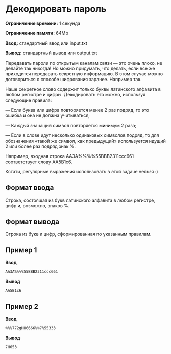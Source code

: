 # Декодировать пароль

**Ограничение времени:** 1 секунда

**Ограничение памяти:** 64Mb

**Ввод:** стандартный ввод или input.txt

**Вывод:** стандартный вывод или output.txt

Передавать пароли по открытым каналам связи — это очень плохо, не делайте так никогда! Но можно придумать, что делать, если все же приходится передавать секретную информацию. В этом случае можно договориться о способе шифрования заранее. Например так.

Наше секретное слово содержит только буквы латинского алфавита в любом регистре и цифры. Декодировать его можно, используя следующие правила:

— Если буква или цифра повторяется менее 2 раз подряд, то это ошибка и она не должна учитываться;

— Каждый значащий символ повторяется минимум 2 раза;

— Если в слове идут несколько одинаковых символов подряд, то для обозначения «такой же символ, как предыдущий» используется идущий 2 или более раз подряд знак %.

Например, входная строка AA3A%%%%55BBB2311ccc661 соответствует слову AA5B1c6.

Кстати, регулярные выражения использовать в этой задаче нельзя :)

## Формат ввода

Строка, состоящая из букв латинского алфавита в любом регистре, цифр и, возможно, знаков %.

## Формат вывода

Строка из букв и цифр, сформированная по указанным правилам.

## Пример 1

**Ввод**
```
AA3A%%%%55BBB2311ccc661
```

**Вывод**
```
AA5B1c6
```

## Пример 2

**Ввод**
```
%%%772gHH6666%%7%55333
```

**Вывод**
```
7H653
```